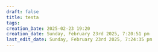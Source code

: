 ```yaml
---
draft: false
title: testa
tags: 
creation_Date: 2025-02-23 19:20
creation_date: Sunday, February 23rd 2025, 7:20:51 pm
last_edit_date: Sunday, February 23rd 2025, 7:24:35 pm
---
```

